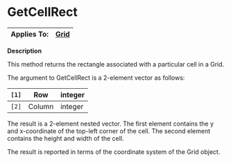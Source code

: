 




<h1 class="heading"><span class="name">GetCellRect</span></h1>

| Applies To: | [Grid](./grid.md) |
| --- | ---  |


**Description**


This method returns the rectangle associated with a particular cell in a Grid.


The argument to GetCellRect is a 2-element vector as follows:


| `[1]` | Row | integer |
| --- | --- | ---  |
| `[2]` | Column | integer |


The result is a 2-element nested vector. The first element contains the y and x-coordinate of the top-left corner of the cell. The second element contains the height and width of the cell.


The result is reported in terms of the coordinate system of the Grid object.



